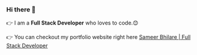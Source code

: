 ### Hi there 👋

:point_right: I am a **Full Stack Developer** who loves to code.:blush:

:point_right: You can checkout my portfolio website right here [Sameer Bhilare | Full Stack Developer](https://sameerbhilare.github.io)

<!--
**sameerbhilare/sameerbhilare** is a ✨ _special_ ✨ repository because its `README.md` (this file) appears on your GitHub profile.

Here are some ideas to get you started:

- 🔭 I’m currently working on ...
- 🌱 I’m currently learning ...
- 👯 I’m looking to collaborate on ...
- 🤔 I’m looking for help with ...
- 💬 Ask me about ...
- 📫 How to reach me: ...
- 😄 Pronouns: ...
- ⚡ Fun fact: ...
-->
